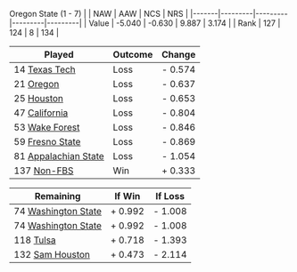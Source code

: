Oregon State (1 - 7)
|       |   NAW   |   AAW   |   NCS   |   NRS   |
|-------|---------|---------|---------|---------|
| Value |  -5.040 |  -0.630 |   9.887 |   3.174 |
| Rank  |     127 |     124 |       8 |     134 |

| Played                    | Outcome    |  Change  |
|---------------------------|------------|----------|
|  14 [Texas Tech            ](TexasTech.md)| Loss       | -  0.574 |
|  21 [Oregon                ](Oregon.md)| Loss       | -  0.637 |
|  25 [Houston               ](Houston.md)| Loss       | -  0.653 |
|  47 [California            ](California.md)| Loss       | -  0.804 |
|  53 [Wake Forest           ](WakeForest.md)| Loss       | -  0.846 |
|  59 [Fresno State          ](FresnoState.md)| Loss       | -  0.869 |
|  81 [Appalachian State     ](AppalachianState.md)| Loss       | -  1.054 |
| 137 [Non-FBS               ](NonFBS.md)| Win        | +  0.333 |

| Remaining                 |  If Win  |  If Loss |
|---------------------------|----------|----------|
|  74 [Washington State      ](WashingtonState.md)| +  0.992 | -  1.008 |
|  74 [Washington State      ](WashingtonState.md)| +  0.992 | -  1.008 |
| 118 [Tulsa                 ](Tulsa.md)| +  0.718 | -  1.393 |
| 132 [Sam Houston           ](SamHouston.md)| +  0.473 | -  2.114 |

